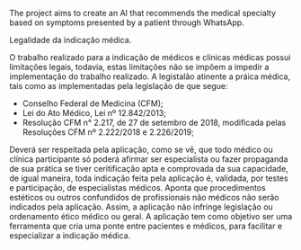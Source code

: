 The project aims to create an AI that recommends the medical specialty based on symptoms presented by a patient through WhatsApp.

Legalidade da indicação médica.

O trabalho realizado para a indicação de médicos e clínicas médicas possui limitações legais, todavia, estas limitações não se impõem a impedir a implementação do trabalho realizado.
A legistalão atinente a práica médica, tais como as implementadas pela legislação de que segue:
- Conselho Federal de Medicina (CFM);
- Lei do Ato Médico, Lei nº 12.842/2013;
- Resolução CFM n° 2.217, de 27 de setembro de 2018, modificada pelas Resoluções CFM nº 2.222/2018 e 2.226/2019;

Deverá ser respeitada pela aplicação, como se vê, que todo médico ou clínica participante só poderá afirmar ser especialista ou fazer propaganda de sua prática se tiver ceritificação apta e comprovada da sua capacidade,
de igual maneira, toda indicação feita pela aplicação é, validada, por testes e participação, de especialistas médicos. Aponta que procedimentos estéticos ou outros confundidos de profissionais não médicos não serão
indicados pela aplicação.
Assim, a aplicação não infringe legislação ou ordenamento ético médico ou geral.
A aplicação tem como objetivo ser uma ferramenta que cria uma ponte entre pacientes e médicos, para facilitar e especializar a indicação médica.
